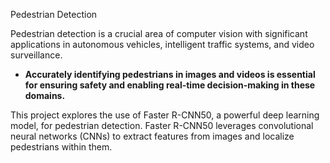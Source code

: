 Pedestrian Detection

Pedestrian detection is a crucial area of computer vision with significant applications in autonomous vehicles, intelligent traffic systems, and video surveillance.  

* **Accurately identifying pedestrians in images and videos is essential for ensuring safety and enabling real-time decision-making in these domains.**

This project explores the use of Faster R-CNN50, a powerful deep learning model, for pedestrian detection. Faster R-CNN50 leverages convolutional neural networks (CNNs) to extract features from images and localize pedestrians within them.
